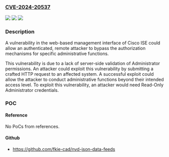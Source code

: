 ### [CVE-2024-20537](https://cve.mitre.org/cgi-bin/cvename.cgi?name=CVE-2024-20537)
![](https://img.shields.io/static/v1?label=Product&message=Cisco%20Identity%20Services%20Engine%20Software&color=blue)
![](https://img.shields.io/static/v1?label=Version&message=%3D%203.0.0%20&color=brighgreen)
![](https://img.shields.io/static/v1?label=Vulnerability&message=Incorrect%20Authorization&color=brighgreen)

### Description

A vulnerability in the web-based management interface of Cisco ISE could allow an authenticated, remote attacker to bypass the authorization mechanisms for specific administrative functions.This vulnerability is due to a lack of server-side validation of Administrator permissions. An attacker could exploit this vulnerability by submitting a crafted HTTP request to an affected system. A successful exploit could allow the attacker to conduct administrative functions beyond their intended access level. To exploit this vulnerability, an attacker would need Read-Only Administrator credentials.

### POC

#### Reference
No PoCs from references.

#### Github
- https://github.com/fkie-cad/nvd-json-data-feeds


